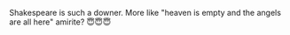 Shakespeare is such a downer. More like "heaven is empty and the angels are all here" amirite? 😇😇😇

